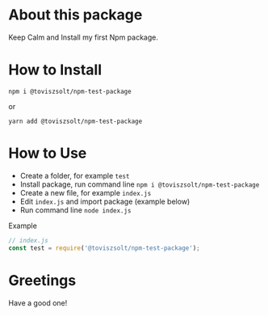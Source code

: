 # About this package

Keep Calm and Install my first Npm package.

# How to Install

`npm i @toviszsolt/npm-test-package`

or

`yarn add @toviszsolt/npm-test-package`

# How to Use

- Create a folder, for example `test`
- Install package, run command line `npm i @toviszsolt/npm-test-package`
- Create a new file, for example `index.js`
- Edit `index.js` and import package (example below)
- Run command line `node index.js`

Example

```js
// index.js
const test = require('@toviszsolt/npm-test-package');
```

# Greetings

Have a good one!
